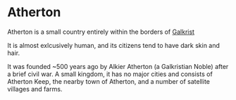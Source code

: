 # Atherton

Atherton is a small country entirely within the borders of [Galkrist](Galkist.md)

It is almost exlcusively human, and its citizens tend to have dark skin and hair.

It was founded ~500 years ago by Alkier Atherton (a Galkristian Noble) after a brief civil war.
A small kingdom, it has no major cities and consists of Atherton Keep, the nearby town of Atherton, and a number of satellite villages and farms.
